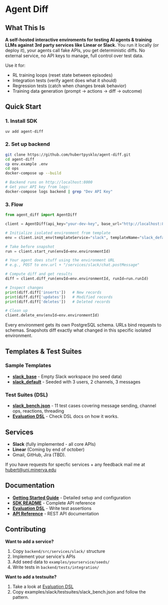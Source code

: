 # Agent Diff


## What This Is

**A self-hosted interactive enviroments for testing AI agents & training LLMs against 3rd party services like Linear or Slack.** You run it locally (or deploy it), your agents call fake APIs, you get deterministic diffs. No external service, no API keys to manage, full control over test data.

Use it for:
- RL training loops (reset state between episodes)
- Integration tests (verify agent does what it should)
- Regression tests (catch when changes break behavior)
- Training data generation (prompt → actions → diff → outcome)


## Quick Start

### 1. Install SDK
```bash
uv add agent-diff
```

### 2. Set up backend
```bash
git clone https://github.com/hubertpysklo/agent-diff.git
cd agent-diff
cp env.example .env
cd ops
docker-compose up --build

# Backend runs on http://localhost:8000
# Get your API key from logs:
docker-compose logs backend | grep "Dev API Key"
```

### 3. Flow
```python
from agent_diff import AgentDiff

client = AgentDiff(api_key="your-dev-key", base_url="http://localhost:8000")

# Initialize isolated environment from template
env = client.init_env(templateService="slack", templateName="slack_default", impersonateUserId="U01AGENBOT9")

# Take before snapshot
run = client.start_run(envId=env.environmentId)

# Your agent does stuff using the environment URL
# e.g., POST to env.url + "/services/slack/chat.postMessage"

# Compute diff and get results
diff = client.diff_run(envId=env.environmentId, runId=run.runId)

# Inspect changes
print(diff.diff['inserts'])   # New records
print(diff.diff['updates'])   # Modified records
print(diff.diff['deletes'])   # Deleted records

# Clean up
client.delete_env(envId=env.environmentId)
```

Every environment gets its own PostgreSQL schema. URLs bind requests to schemas. Snapshots diff exactly what changed in this specific isolated environment.

## Templates & Test Suites

### Sample Templates
- **[slack_base](examples/slack/seeds/)** - Empty Slack workspace (no seed data)
- **[slack_default](examples/slack/seeds/slack_default.json)** - Seeded with 3 users, 2 channels, 3 messages

### Test Suites (DSL)
- **[slack_bench.json](examples/slack/testsuites/slack_bench.json)** - 11 test cases covering message sending, channel ops, reactions, threading
- **[Evaluation DSL](docs/evaluation-dsl.md)** - Check DSL docs on how it works.

## Services

- **Slack** (fully implemented - all core APIs)
- **Linear** (Coming by end of october)
- Gmail, GitHub, Jira (TBD). 

If you have requests for specfic services + any feedback mail me at hubert@uni.minerva.edu

## Documentation

- **[Getting Started Guide](docs/getting-started.md)** - Detailed setup and configuration
- **[SDK README](sdk/agent_diff_pkg/README.md)** - Complete API reference
- **[Evaluation DSL](docs/evaluation-dsl.md)** - Write test assertions
- **[API Reference](docs/api-reference.md)** - REST API documentation


## Contributing

**Want to add a service?**
1. Copy `backend/src/services/slack/` structure
2. Implement your service's APIs
3. Add seed data to `examples/yourservice/seeds/`
4. Write tests in `backend/tests/integration/`

**Want to add a testsuite?**
1. Take a look at [Evaluation DSL](docs/evaluation-dsl.md)
2. Copy examples/slack/testsuites/slack_bench.json and follow the pattern.


